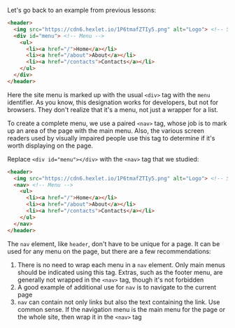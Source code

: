 
Let's go back to an example from previous lessons:

```html
<header>
  <img src="https://cdn6.hexlet.io/1P6tmafZTIy5.png" alt="Logo"> <!-- Site Logo -->
  <div id="menu"> <!-- Menu -->
    <ul>
      <li><a href="/">Home</a></li>
      <li><a href="/about">About</a></li>
      <li><a href="/contacts">Contacts</a></li>
    </ul>
  </div>
</header>
```

Here the site menu is marked up with the usual `<div>` tag with the `menu` identifier. As you know, this designation works for developers, but not for browsers. They don't realize that it's a menu, not just a wrapper for a list.

To create a complete menu, we use a paired `<nav>` tag, whose job is to mark up an area of the page with the main menu. Also, the various screen readers used by visually impaired people use this tag to determine if it's worth displaying on the page.

Replace `<div id="menu"></div>` with the `<nav>` tag that we studied:

```html
<header>
  <img src="https://cdn6.hexlet.io/1P6tmafZTIy5.png" alt="Logo"> <!-- Site Logo -->
  <nav> <!-- Menu -->
    <ul>
      <li><a href="/">Home</a></li>
      <li><a href="/about">About</a></li>
      <li><a href="/contacts">Contacts</a></li>
    </ul>
  </nav>
</header>
```

The `nav` element, like `header`, don't have to be unique for a page. It can be used for any menu on the page, but there are a few recommendations:

1. There is no need to wrap each menu in a `nav` element. Only main menus should be indicated using this tag. Extras, such as the footer menu, are generally not wrapped in the `<nav>` tag, though it's not forbidden
2. A good example of additional use for `nav` is to navigate to the current page
3. `nav` can contain not only links but also the text containing the link. Use common sense. If the navigation menu is the main menu for the page or the whole site, then wrap it in the `<nav>` tag
